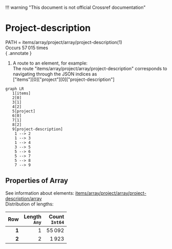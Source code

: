!!! warning "This document is not official Crossref documentation"
# Project-description
PATH = items/array/project/array/project-description(1)  
Occurs 57 015 times  
{ .annotate }

1. A route to an element, for example:  
   The route "items/array/project/array/project-description" corresponds to navigating through the JSON indices as  
   ["items"][0]["project"][0]["project-description"]  

```mermaid
graph LR
   1[items]
   2[0]
   3[1]
   4[2]
   5[project]
   6[0]
   7[1]
   8[2]
   9[project-description]
    1 --> 2
    1 --> 3
    1 --> 4
    3 --> 5
    5 --> 6
    5 --> 7
    5 --> 8
    7 --> 9
```


## Properties of Array
See information about elements: [items/array/project/array/project-description/array](array/index.md)  
Distribution of lengths:  

| **Row** | **Length**<br>`Any` | **Count**<br>`Int64` |
|--------:|--------------------:|---------------------:|
| **1**   | 1                   | 55 092               |
| **2**   | 2                   | 1 923                |

